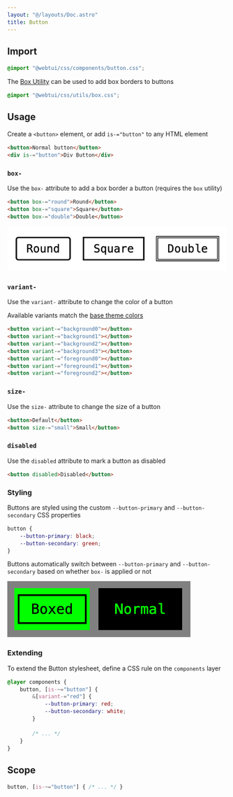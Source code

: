 ```yaml
---
layout: "@/layouts/Doc.astro"
title: Button
---
```


## Import

```css
@import "@webtui/css/components/button.css";
```

The [Box Utility](/intro/ascii-boxes) can be used to add box borders to buttons

```css
@import "@webtui/css/utils/box.css";
```

## Usage

Create a `<button>` element, or add `is-="button"` to any HTML element

```html
<button>Normal button</button>
<div is-="button">Div Button</div>
```

### `box-`

Use the `box-` attribute to add a box border a button (requires the `box` utility)

```html
<button box-="round">Round</button>
<button box-="square">Square</button>
<button box-="double">Double</button>
```

![button-boxes.png](../../assets/button-boxes.png)

### `variant-`

Use the `variant-` attribute to change the color of a button

Available variants match the [base theme colors](/start/theming#colors)

```html
<button variant-="background0"></button>
<button variant-="background1"></button>
<button variant-="background2"></button>
<button variant-="background3"></button>
<button variant-="foreground0"></button>
<button variant-="foreground1"></button>
<button variant-="foreground2"></button>
```

### `size-`

Use the `size-` attribute to change the size of a button

```html
<button>Default</button>
<button size-="small">Small</button>
```

### `disabled`

Use the `disabled` attribute to mark a button as disabled

```html
<button disabled>Disabled</button>
```

### Styling

Buttons are styled using the custom `--button-primary` and `--button-secondary` CSS properties

```css
button {
    --button-primary: black;
    --button-secondary: green;
}
```

Buttons automatically switch between `--button-primary` and `--button-secondary` based on whether `box-` is applied or not

![button-colors.png](../../assets/button-colors.png)

### Extending

To extend the Button stylesheet, define a CSS rule on the `components` layer

```css
@layer components {
    button, [is-~="button"] {
        &[variant-="red"] {
            --button-primary: red;
            --button-secondary: white;
        }

        /* ... */
    }
}
```

## Scope

```css
button, [is-~="button"] { /* ... */ }
```
